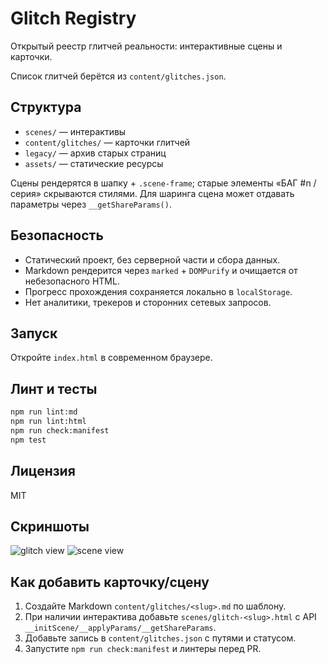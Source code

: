 # Glitch Registry

Открытый реестр глитчей реальности: интерактивные сцены и карточки.

Список глитчей берётся из `content/glitches.json`.

## Структура

- `scenes/` — интерактивы
- `content/glitches/` — карточки глитчей
- `legacy/` — архив старых страниц
- `assets/` — статические ресурсы

Сцены рендерятся в шапку + `.scene-frame`; старые элементы «БАГ #n / серия» скрываются стилями. Для шаринга сцена может отдавать параметры через `__getShareParams()`.

## Безопасность

- Статический проект, без серверной части и сбора данных.
- Markdown рендерится через `marked` + `DOMPurify` и очищается от небезопасного HTML.
- Прогресс прохождения сохраняется локально в `localStorage`.
- Нет аналитики, трекеров и сторонних сетевых запросов.

## Запуск

Откройте `index.html` в современном браузере.

## Линт и тесты

```bash
npm run lint:md
npm run lint:html
npm run check:manifest
npm test
```

## Лицензия

MIT

## Скриншоты

![glitch view](https://raw.githubusercontent.com/diviper/8glitchs/main/docs/glitch.svg)
![scene view](https://raw.githubusercontent.com/diviper/8glitchs/main/docs/scene.svg)

## Как добавить карточку/сцену

1. Создайте Markdown `content/glitches/<slug>.md` по шаблону.
2. При наличии интерактива добавьте `scenes/glitch-<slug>.html` с API `__initScene/__applyParams/__getShareParams`.
3. Добавьте запись в `content/glitches.json` с путями и статусом.
4. Запустите `npm run check:manifest` и линтеры перед PR.

